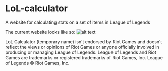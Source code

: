 # LoL-calculator
A website for calculating stats on a set of items in League of Legends

The current website looks like so:
![alt text](http://i.imgur.com/8KvCPgU.jpg "The website featuring stats on Teemo")

LoL Calculator (temporary name) isn’t endorsed by Riot Games and doesn’t reflect 
the views or opinions of Riot Games or anyone officially involved in producing or 
managing League of Legends. League of Legends and Riot Games are trademarks or registered 
trademarks of Riot Games, Inc. League of Legends © Riot Games, Inc.
